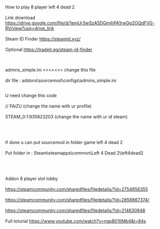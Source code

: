 <br> How to play 8 player left 4 dead 2 </br>
<br> Link download https://drive.google.com/file/d/1emUr3wSzA5DGmihPA1rwGg2OQdFVG-RV/view?usp=drive_link </br>
<br> Steam ID Finder https://steamid.xyz/ </br>
<br> Optional https://tradeit.gg/steam-id-finder </br>

<br><br>admins_simple.ini <<<<<<< change this file</br></br>
dir file : addons\sourcemod\configs\admins_simple.ini

<br> U need change this code </br>
<br>//	FAiZU (change the name with ur profile) </br>
<br>STEAM_0:1:935823203	(change the name with ur id steam)</br>
<br></br>

<br>If done u can put sourcemod in folder game left 4 dead 2</br>
<br> Put folder in : Steam\steamapps\common\Left 4 Dead 2\left4dead2 </br>

<br></br>
<br>Addon 8 player slot lobby</br>
<br>https://steamcommunity.com/sharedfiles/filedetails/?id=2754956355</br>
<br>https://steamcommunity.com/sharedfiles/filedetails/?id=2858867374/<br>
<br>https://steamcommunity.com/sharedfiles/filedetails/?id=214630948</br>
<br>Full toturial https://www.youtube.com/watch?v=ngpB01IIMb4&t=84s </br>
